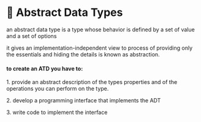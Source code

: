 # 🔸 Abstract Data Types

an abstract data type is a type whose behavior is defined by a set of value and a set of options

it gives an implementation-independent view to process of providing only the essentials and hiding the details is known as abstraction.

#### to create an ATD you have to:

1\. provide an abstract description of the types properties and of the operations you can perform on the type.

2\. develop a programming interface that implements the ADT

3\. write code to implement the interface
